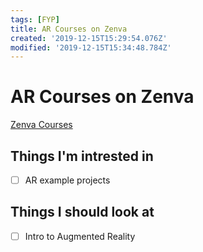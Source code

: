 ```yaml
---
tags: [FYP]
title: AR Courses on Zenva
created: '2019-12-15T15:29:54.076Z'
modified: '2019-12-15T15:34:48.784Z'
---
```


# AR Courses on Zenva
[Zenva Courses](https://academy.zenva.com/my-courses/)
## Things I'm intrested in 
- [ ] AR example projects
## Things I should look at 
- [ ] Intro to Augmented Reality
